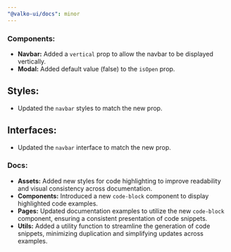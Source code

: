 ```yaml
---
"@valko-ui/docs": minor
---
```


### Components:

- **Navbar:** Added a `vertical` prop to allow the navbar to be displayed vertically.
- **Modal:** Added default value (false) to the `isOpen` prop.

## Styles:

- Updated the `navbar` styles to match the new prop.

## Interfaces:

- Updated the `navbar` interface to match the new prop.

### Docs:

- **Assets:** Added new styles for code highlighting to improve readability and visual consistency across documentation.
- **Components:** Introduced a new `code-block` component to display highlighted code examples.
- **Pages:** Updated documentation examples to utilize the new `code-block` component, ensuring a consistent presentation of code snippets.
- **Utils:** Added a utility function to streamline the generation of code snippets, minimizing duplication and simplifying updates across examples.
